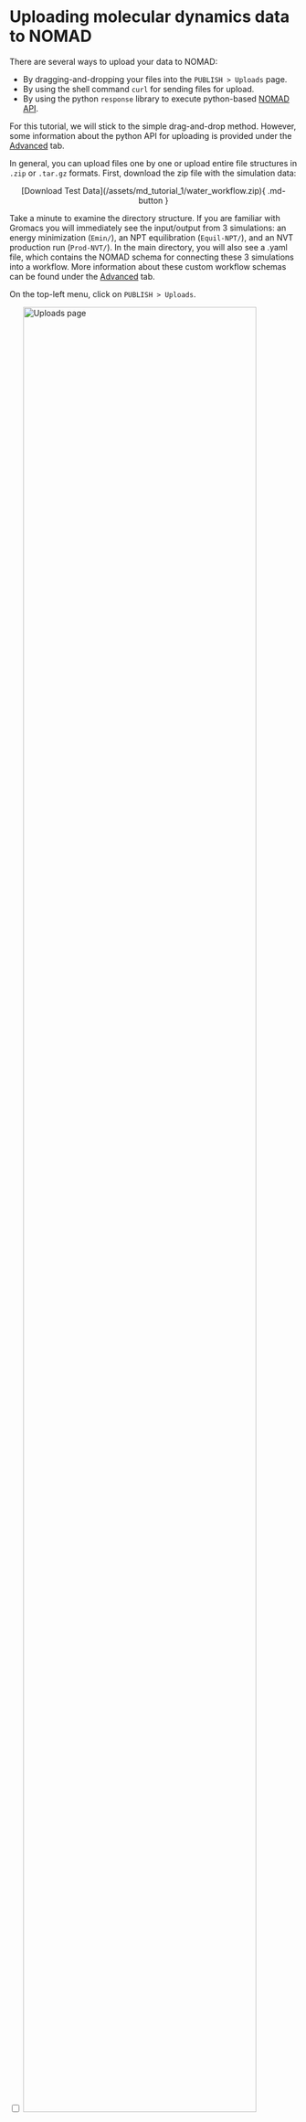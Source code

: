 # Uploading molecular dynamics data to NOMAD

There are several ways to upload your data to NOMAD:

- By dragging-and-dropping your files into the `PUBLISH > Uploads` page.
- By using the shell command `curl` for sending files for upload.
- By using the python `response` library to execute python-based [NOMAD API](../glossary/glossary.md/#api).

For this tutorial, we will stick to the simple drag-and-drop method. However, some information about the python API for uploading is provided under the [Advanced](Advanced/Upload_API.md) tab.

In general, you can upload files one by one or upload entire file structures in `.zip` or `.tar.gz` formats. First, download the zip file with the simulation data:

<center>
[Download Test Data](/assets/md_tutorial_1/water_workflow.zip){ .md-button }
</center>

Take a minute to examine the directory structure. If you are familiar with Gromacs you will immediately see the input/output from 3 simulations: an energy minimization (`Emin/`), an NPT equilibration (`Equil-NPT/`), and an NVT production run (`Prod-NVT/`). In the main directory, you will also see a .yaml file, which contains the NOMAD schema for connecting these 3 simulations into a workflow. More information about these custom workflow schemas can be found under the [Advanced](Advanced/part4.md) tab.

On the top-left menu, click on `PUBLISH > Uploads`.

<div class="click-zoom">
    <label>
        <input type="checkbox">
        <img src="/assets/md_tutorial_1/navigate_uploads.png" alt="Uploads page" width="90%" title="Uploads page.">
    </label>
</div>


Then click on `CREATE A NEW UPLOAD` and either drag-and-drop the `water_workflow.zip` file directly onto the page or click on the `CLICK OR DROP FILES` button to find it in your local directories.

<div class="click-zoom">
    <label>
        <input type="checkbox">
        <img src="/assets/uploading_and_publishing/gwupload.gif" alt="GW upload gif" width="90%" title="Creating a new upload with DFT+GW data.">
    </label>
</div>


After the files are uploaded, a **processing** is triggered. In brief, NOMAD interprets the files and divides them into two categories: **mainfiles** and **auxiliary files**. In the same upload, there might be multiple mainfiles and auxiliary files organized in a folder tree structure.

The **mainfiles** are those files which are representative of a given computational calculation. The presence of a mainfile in the upload is required for NOMAD to recognize a calculation. NOMAD supports several computational codes for first principles calculations, molecular dynamics simulations, and lattice modeling, as well as workflow and database managers. Currently, both the Gromacs and Lammps packages are supported. *We are also developing a custom schema based on the H5MD format, to allow users to upload simulation data run with any MD engine.* Here, we will walk you through uploading data from a series of simulations run in Gromacs.

For each supported code, NOMAD recognizes a single file as the mainfile. For example, the Gromacs mainfile is the native `.log` file created during the simulation. The remaining files that have not been identified as mainfiles are designated as **auxiliary files**. You can find further information about the various supported codes, mainfiles, and auxiliary files in the general NOMAD documentation under [Supported parsers](https://nomad-lab.eu/prod/v1/staging/docs/reference/parsers.html).

We recommend to keep as many auxiliary files as possible together with the mainfile, but without exceeding the uploads limit---32GB file size limit per upload. (Note: this limit may be expanded in the future and exceptions can be received by contacting the NOMAD team. For large datasets, special processing procedures must be followed. **TODO -- revise this and add more about pruning trajectories and such**)

During the processing, NOMAD will store the simulation data and *metadata* within the NOMAD *Metainfo* schema. In this case, the parsing should take ~ 30 seconds. You should now see the successfully processed data overview:

## Sections of the Uploads page

At the top of the uploads page, you can modify certain general metadata fields.

<div class="click-zoom">
    <label>
        <input type="checkbox">
        <img src="/assets/md_tutorial_1/water_workflow_header.png" alt="Top fields in uploads page." width="90%" title="Top fields in uploads page.">
    </label>
</div>

The name of the upload can be modify by clicking on the pen icon :fontawesome-solid-pen:. The other icons correspond to:

<!--Confirm with Lauri the icons-->
- :fontawesome-solid-user-group: _Manage members_: allows users to invite collaborators by defining co-authors and reviewers roles.
- :fontawesome-solid-cloud-arrow-down: _Download files_: downloads all files present in the upload.
- :fontawesome-solid-rotate-left: _Reload_: reloads the uploads page.
- :fontawesome-solid-rotate: _Reprocess_: triggers again the processing of the uploaded data.
- :fontawesome-solid-angle-left::fontawesome-solid-angle-right: _API_: generates a JSON response to use by the [NOMAD API](../glossary/glossary.md/#api). See [Querying and performing Data Science](../querying_and_performing_Data_Science/intro.md) for more information.
- :fontawesome-solid-trash: _Delete the upload_: deletes completely the upload.

<!-- ## The NOMAD API
Another important functionality in NOMAD is being able to perform queries and analyze the resulting downloaded data from it. Once you have decided searching for a set of materials with certain properties and derived from your prefered methodology, NOMAD gives you another tool to perform a query via Application Programming Interface (API) queries or calls. This can be found by clicking the symbol `<>` at the top of the filter menus.
<!-- In [Part II](part2.md), you will learn how to use an API query to get GW data and work with it in a Jupyter Notebook for analysis and plotting of the DFT and GW band structure. -->

<!-- <div class="click-zoom">
    <label>
        <input type="checkbox">
        <img src="../assets/part1_explore/api.png" alt="API query" width="90%" title="Generating an API query from filters.">
    </label>
</div> -->


The remainder of the uploads page is divided in 4 sections. The first section, _(1) Prepare and upload your files_, shows the files and folder structure in the upload. You can add a `README.md` in the root directory and its content will be shown above this section..

<div class="click-zoom">
    <label>
        <input type="checkbox">
        <img src="/assets/md_tutorial_1/water_workflow_files.png" alt="Uploaded files." width="90%" title="Uploaded files.">
    </label>
</div>

We will skip section 2 for now and come back to it in a second.

The third section, _(3) Edit author metadata_, allows users to edit certain metadata fields from all entries recognized in the upload. This includes _comments_, where you can add as much extra information as you want, _references_, where you can add a URL to your upload (e.g., an article DOI), and _datasets_, where you can create or add the uploaded data into a more general dataset (see [How-to publish data > Organizing data in datasets](howto_publish_data.md/#organize-data-in-datasets)).

<p align="center">
    <img src="/assets/uploading_and_publishing/edit_author_metadata.png" alt="Edit author metadata." width="50%" title="Edit author metadata.">
</p>

The final section, _(4) Publish_, lets the user to publish the data with or without an embargo. This will be explained more in detail in [How-to publish data](howto_publish_data.md).

<div class="click-zoom">
    <label>
        <input type="checkbox">
        <img src="/assets/uploading_and_publishing/publish.png" alt="Publish button." width="90%" title="Publish button.">
    </label>
</div>

Now go back to the second section, _(2) Process data_, which shows the processed data and the generated [entries](../glossary/glossary.md/#entries) in NOMAD:

<div class="click-zoom">
    <label>
        <input type="checkbox">
        <img src="/assets/md_tutorial_1/Processed_data_edited.png" alt="Uploads page" width="90%" title="Uploads page.">
    </label>
</div>

Let's examine the production simulation by clicking the 3 dots to the right of the entry labeled `Prod-NVT/mdrun_Prod-NVT.log`, circled in green in the above image. You will now be on the **OVERVIEW** page for this entry, which aims to provide a simple description of this entry through visualizations of the system itself, some key observables, and some of the overarching metadata. The **OVERVIEW** page will be examined in detail in Tutorial 2. For now, we will focus on how the uploaded data is stored within the NOMAD repository. In addition to the **OVERVIEW** tab, there are 3 other tabs at the top of the page: **FILES**, **DATA**, and **LOGS**.

Click on the **FILES** tab. Here you will find all the raw data that was uploaded via the .zip file, retained within the original file system structure. The raw files are stored in the repository and can be downloaded at any time.

Now click on the **LOGS** tab. Here you will find some technical information about the data processing along with any warnings or errors that were raised by the NOMAD software.

Finally, click on the **DATA** tab. Here you can navigate through the NOMAD *Metainfo* for this entry, i.e., the processed and normalized version of the simulation data and metadata.

## The NOMAD Metainfo

NOMAD stores all processed data in a well defined, structured, and machine readable format, known as the `archive`.
The schema that defines the organization of (meta)data within the archive is known as the `MetaInfo`.
More information can be found in the NOMAD docs: [An Introduction to Schemas and Structured Data in NOMAD](https://nomad-lab.eu/prod/v1/docs/schema/introduction.html).

Duplicate your tab and go to `Analyze > The NOMAD Metainfo` in the top-left menu of NOMAD. Here you can navigate through or search the entire set of NOMAD Metainfo definitions.

<div class="click-zoom">
    <label>
        <input type="checkbox">
        <img src="../assets/part1_explore/nomadmetainfo.png" alt="The NOMAD metainfo" width="90%" title="The NOMAD metainfo.">
    </label>
</div>

The NOMAD Metainfo covers a very wide range of materials data beyond computational data, including electronic lab notebooks and a variety of experimental techniques.
The most important archive sections for computational data is illustrated in the following diagram:

```
archive
├── run
│    ├── method
│    │      ├── atom_parameters
│    │      ├── dft
│    │      ├── forcefield
│    │      └── ...
│    ├── system
│    │      ├── atoms
│    │      │     ├── positions
│    │      │     ├── lattice_vectors
│    │      │     └── ...
│    │      └── ...
│    └── calculation
│           ├── energy
│           ├── forces
│           └── ...
└── workflow2
     ├── method
     ├── inputs
     ├── tasks
     ├── outputs
     └── results
```

Search through the NOMAD Metainfo sections displayed above to get an idea of what kinds of quantities are stored in each section. In [Part II](part2.md), you will learn how to explore the actual populated quantities of the Metainfo for specific entries.

Navigate to section **run** :fontawesome-solid-arrow-right: **program**, where we find some basic information about the simulation code (name and version):

<div class="click-zoom">
    <label>
        <input type="checkbox">
        <img src="/assets/md_tutorial_1/Run_Program.png" alt="Uploads page" width="90%" title="Uploads page.">
    </label>
</div>

Now navigate to section **run** :fontawesome-solid-arrow-right: **method**:

<div class="click-zoom">
    <label>
        <input type="checkbox">
        <img src="/assets/md_tutorial_1/Run_Method.png" alt="Uploads page" width="90%" title="Uploads page.">
    </label>
</div>

Under **atom_parameters** you will find a list of force-field-dependent atom attributes such as mass and charge. Under **force_field** :fontawesome-solid-arrow-right: **model** :fontawesome-solid-arrow-right: **contributions** you will find a list of intramolecular interactions defined for this simulation. The development of metadata for a more comprehensive storage of force fields in NOMAD is currently underway. Under **force_field** :fontawesome-solid-arrow-right: **force_calculations** you will find some basic input parameters dealing with the calculation of forces in this simulation.

Navigate to section **run** :fontawesome-solid-arrow-right: **system** :fontawesome-solid-arrow-right: **0**:

<div class="click-zoom">
    <label>
        <input type="checkbox">
        <img src="/assets/md_tutorial_1/Run_System_0.png" alt="Uploads page" width="90%" title="Uploads page.">
    </label>
</div>

The **system** section holds the configurational information from this entry. The first item in this section, **0**, corresponds to the first saved configuration within the simulation trajectory. Now click on the atoms section:

<div class="click-zoom">
    <label>
        <input type="checkbox">
        <img src="/assets/md_tutorial_1/Run_System_0_Atoms.png" alt="Uploads page" width="90%" title="Uploads page.">
    </label>
</div>

There will be a prompt to ask if you would like to visualize the system. If you click yes, the particles within the simulation box will be displayed. (The visualizer can also be accessed with additional features in the **OVERVIEW** page). In the **atoms** section, various atom attributes are stored, e.g., the positions and velocities of each atom for this frame. Notice that the simulation trajectory is stored as a list of repeating dictionaries, as opposed to the typical dictionary of lists that may be found in trajectory analysis software, such as *MDAnalysis*. In short, this is done for consistency with data from other methods that are stored in the NOMAD repository. However, when working with the data from a particular entry, there are tools in NOMAD to easily convert the *Metainfo* to a more convenient format for analysis. More about this in Tutorial 3.

Now click on the **atoms_group** section:

<div class="click-zoom">
    <label>
        <input type="checkbox">
        <img src="/assets/md_tutorial_1/Run_System_0_AtomsGroup.png" alt="Uploads page" width="90%" title="Uploads page.">
    </label>
</div>

This section holds a hierarchical organization of the system (denoted in the following as the *topology*), based on the *bonds* defined in the force field used for this simulation. By default, the first level of this hierarchy contains *molecule groups*, which group together all molecules of the same type. Now, by clicking the **atoms_group** subsection of this group, you reach the next level down, which contains each molecule within the current molecule group. Similarly to these molecule groups and molecule levels, monomer groups and monomer levels will be defined for polymer systems. The individual atoms within each molecule are not explicitly stored within this hierarchy, but are simply referenced via their indices within the **atoms** section. Take a few minutes to examime this hierarchy and the stored quantities in more detail. Note that at the moment the hierarchy is only stored in the first entry of **system**.

Now go back and navigate to section **run** :fontawesome-solid-arrow-right: **calculation** :fontawesome-solid-arrow-right: **0**:

<div class="click-zoom">
    <label>
        <input type="checkbox">
        <img src="/assets/md_tutorial_1/Run_Calculation_0.png" alt="Uploads page" width="90%" title="Uploads page.">
    </label>
</div>

The **calculation** section contains any saved thermodynamic quantities that are a function of a single configuration, e.g., energy, pressure, temperature, etc., as well as any saved force information for the atoms within each configuration.

### <u> **Exercises** </u>

1. What are the oxygen and hydrogen atom types used in the force field for this simulation?

2. What is the step number of the last saved configuration of this simulation? What is the corresponding time for this configuration?

3. (CHALLENGE) Which thermostat is used for temperature coupling in this simulation? What is the frequency of temperature coupling?

